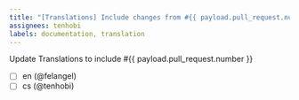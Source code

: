 ```yaml
---
title: "[Translations] Include changes from #{{ payload.pull_request.number }}"
assignees: tenhobi
labels: documentation, translation
---
```

Update Translations to include #{{ payload.pull_request.number }}

- [ ] en (@felangel)
- [ ] cs (@tenhobi)

